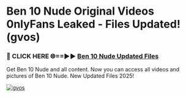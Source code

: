 # Ben 10 Nude Original Videos 0nlyFans Leaked - Files Updated! (gvos)

<h3>🔴 CLICK HERE 🌐==►► <a href="https://tinyurl.com/52m3yx9h" rel="nofollow">Ben 10 Nude Updated Files</a></h3>

Get Ben 10 Nude and all content. Now you can access all videos and pictures of Ben 10 Nude. New Updated Files 2025!

[![gvos](https://i.imgur.com/TnHtlc8.gif)](https://tinyurl.com/52m3yx9h)
